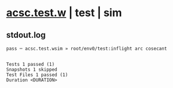 # [acsc.test.w](../../../../../../examples/tests/sdk_tests/math/acsc.test.w) | test | sim

## stdout.log
```log
pass ─ acsc.test.wsim » root/env0/test:inflight arc cosecant
 
 
Tests 1 passed (1)
Snapshots 1 skipped
Test Files 1 passed (1)
Duration <DURATION>
```

